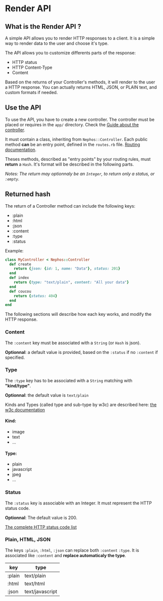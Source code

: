 # Render API

## What is the Render API ?
A simple API allows you to render HTTP responses to a client.
It is a simple way to render data to the user and choose it's type.

The API allows you to customize differents parts of the response:

- HTTP status
- HTTP Content-Type
- Content

Based on the returns of your Controller's methods, it will render to the user
a HTTP response.
You can actually returns HTML, JSON, or PLAIN text, and custom formats if needed.


## Use the API
To use the API, you have to create a new controller.
The controller must be placed or requires in the ``app/`` directory. Check the
[Guide about the controller](GUIDE_CONTROLLER.md).

It must contain a class, inheriting from ``Nephos::Controller``.
Each public method **can** be an entry point, defined in the ``routes.rb`` file.
[Routing documentation](GUIDE_ROUTING.md).

Theses methods, described as "entry points" by your routing rules, must **return** a ``Hash``.
It's format will be described in the following parts.

*Notes: The return may optionnaly be an ``Integer``, to return only a status, or ``:empty``.*

## Returned hash
The return of a Controller method can include the following keys:

- :plain
- :html
- :json
- :content
- :type
- :status

Example:

```ruby
class MyController < Nephos::Controller
  def create
    return {json: {id: 1, name: "Data"}, status: 201}
  end
  def index
    return {type: "text/plain", content: "All your data"}
  end
  def coucou
    return {status: 404}
  end
end
```

The following sections will describe how each key works, and modify the HTTP response.

### Content
The ``:content`` key must be associated with a ``String`` (or ``Hash`` is json).

**Optionnal**:
a default value is provided, based on the ``:status`` if no ``:content`` if specified.

### Type
The ``:type`` key has to be associated with a ``String`` matching with **"kind/type"**.

**Optionnal**:
the default value is ``text/plain``

Kinds and Types (called type and sub-type by w3c) are described here:
[the w3c documentation](http://www.w3.org/Protocols/rfc1341/4_Content-Type.html)

#### Kind:
- image
- text
- ...

#### Type:
- plain
- javascript
- jpeg
- ...


### Status
The ``:status`` key is associable with an Integer. It must represent the HTTP status code.

**Optionnal**:
The default value is 200.

[The complete HTTP status code list](https://en.wikipedia.org/wiki/List_of_HTTP_status_codes)


### Plain, HTML, JSON
The keys ``:plain``, ``:html``, ``:json`` can replace both ``:content`` ``:type``.
It is associated like ``:content`` and **replace automaticaly the type**.

key | type
---|---
:plain|text/plain
:html|text/html
:json|text/javascript
